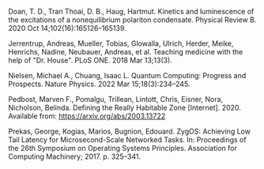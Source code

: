 Doan, T. D., Tran Thoai, D. B., Haug, Hartmut. Kinetics and luminescence of the excitations of a nonequilibrium polariton condensate. Physical Review B. 2020 Oct 14;102(16):165126–165139. 

Jerrentrup, Andreas, Mueller, Tobias, Glowalla, Ulrich, Herder, Meike, Henrichs, Nadine, Neubauer, Andreas, et al. Teaching medicine with the help of "Dr. House". PLoS ONE. 2018 Mar 13;13(3). 

Nielsen, Michael A., Chuang, Isaac L. Quantum Computing: Progress and Prospects. Nature Physics. 2022 Mar 15;18(3):234–245. 

Pedbost, Marven F., Pomalgu, Trillean, Lintott, Chris, Eisner, Nora, Nicholson, Belinda. Defining the Really Habitable Zone [Internet]. 2020. Available from: https://arxiv.org/abs/2003.13722

Prekas, George, Kogias, Marios, Bugnion, Edouard. ZygOS: Achieving Low Tail Latency for Microsecond-Scale Networked Tasks. In: Proceedings of the 26th Symposium on Operating Systems Principles. Association for Computing Machinery; 2017. p. 325–341.